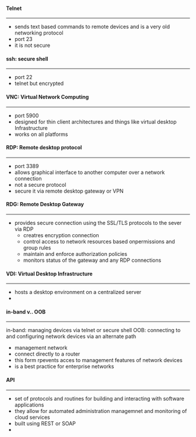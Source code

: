 
#### Telnet
---
- sends text based commands to remote devices and is a very old networking protocol
- port 23
- it is not secure 

#### ssh: secure shell
---
- port 22
- telnet but encrypted 
#### VNC: Virtual Network Computing 
---
- port 5900
- designed for thin client architectures and things like virtual desktop Infrastructure
- works on all platforms 
#### RDP: Remote desktop protocol 
---
- port 3389
- allows graphical interface to another computer over a network connection
- not a secure protocol 
- secure it via remote desktop gateway or VPN
#### RDG: Remote Desktop Gateway 
---
- provides secure connection using the SSL/TLS protocols to the sever via RDP
	- creatres encryption connection
	- control access to network resources based onpermissions and group rules
	- maintain and enforce authorization policies 
	- monitors status of the gateway and any RDP connections 
#### VDI: Virtual Desktop Infrastructure 
---
- hosts a desktop environment on a centralized server
- 
#### in-band v.. OOB
---
in-band: managing devices via telnet or secure shell
OOB: connecting to and configuring network devices via an alternate path
- management network 
- connect directly to a router 
- this form rpevents acces to management features of network devices 
- is a best practice for enterprise networks 

#### API
---
- set of protocols and routines for building and interacting with software applications 
- they allow for automated administration managemnet and monitoring of cloud services 
- built using REST or SOAP
- 